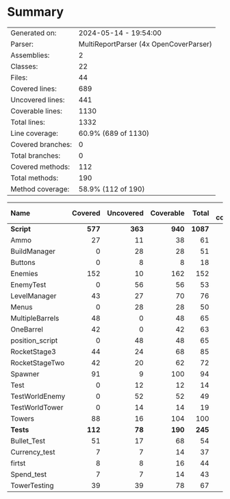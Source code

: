 ﻿# Summary
|||
|:---|:---|
| Generated on: | 2024-05-14 - 19:54:00 |
| Parser: | MultiReportParser (4x OpenCoverParser) |
| Assemblies: | 2 |
| Classes: | 22 |
| Files: | 44 |
| Covered lines: | 689 |
| Uncovered lines: | 441 |
| Coverable lines: | 1130 |
| Total lines: | 1332 |
| Line coverage: | 60.9% (689 of 1130) |
| Covered branches: | 0 |
| Total branches: | 0 |
| Covered methods: | 112 |
| Total methods: | 190 |
| Method coverage: | 58.9% (112 of 190) |

|**Name**|**Covered**|**Uncovered**|**Coverable**|**Total**|**Line coverage**|**Covered**|**Total**|**Branch coverage**|**Covered**|**Total**|**Method coverage**|
|:---|---:|---:|---:|---:|---:|---:|---:|---:|---:|---:|---:|
|**Script**|**577**|**363**|**940**|**1087**|**61.3%**|**0**|**0**|****|**101**|**170**|**59.4%**|
|Ammo|27|11|38|61|71%|0|0||2|2|100%|
|BuildManager|0|28|28|51|0%|0|0||0|12|0%|
|Buttons|0|8|8|18|0%|0|0||0|4|0%|
|Enemies|152|10|162|152|93.8%|0|0||16|16|100%|
|EnemyTest|0|56|56|53|0%|0|0||0|10|0%|
|LevelManager|43|27|70|76|61.4%|0|0||10|12|83.3%|
|Menus|0|28|28|50|0%|0|0||0|12|0%|
|MultipleBarrels|48|0|48|65|100%|0|0||6|6|100%|
|OneBarrel|42|0|42|63|100%|0|0||8|8|100%|
|position_script|0|48|48|65|0%|0|0||0|10|0%|
|RocketStage3|44|24|68|85|64.7%|0|0||5|6|83.3%|
|RocketStageTwo|42|20|62|72|67.7%|0|0||7|8|87.5%|
|Spawner|91|9|100|94|91%|0|0||19|20|95%|
|Test|0|12|12|14|0%|0|0||0|2|0%|
|TestWorldEnemy|0|52|52|49|0%|0|0||0|10|0%|
|TestWorldTower|0|14|14|19|0%|0|0||0|2|0%|
|Towers|88|16|104|100|84.6%|0|0||28|30|93.3%|
|**Tests**|**112**|**78**|**190**|**245**|**58.9%**|**0**|**0**|****|**11**|**20**|**55%**|
|Bullet_Test|51|17|68|54|75%|0|0||3|4|75%|
|Currency_test|7|7|14|37|50%|0|0||1|2|50%|
|firtst|8|8|16|44|50%|0|0||1|2|50%|
|Spend_test|7|7|14|43|50%|0|0||1|2|50%|
|TowerTesting|39|39|78|67|50%|0|0||5|10|50%|
